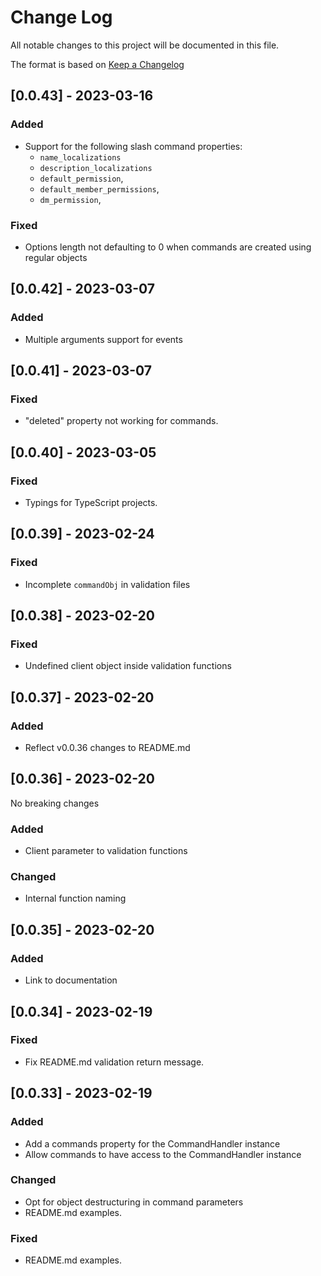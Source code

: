 # Change Log

All notable changes to this project will be documented in this file.

The format is based on [Keep a Changelog](http://keepachangelog.com/)

## [0.0.43] - 2023-03-16

### Added

- Support for the following slash command properties:
  - `name_localizations`
  - `description_localizations`
  - `default_permission`,
  - `default_member_permissions`,
  - `dm_permission`,

### Fixed

- Options length not defaulting to 0 when commands are created using regular objects

## [0.0.42] - 2023-03-07

### Added

- Multiple arguments support for events

## [0.0.41] - 2023-03-07

### Fixed

- "deleted" property not working for commands.

## [0.0.40] - 2023-03-05

### Fixed

- Typings for TypeScript projects.

## [0.0.39] - 2023-02-24

### Fixed

- Incomplete `commandObj` in validation files

## [0.0.38] - 2023-02-20

### Fixed

- Undefined client object inside validation functions

## [0.0.37] - 2023-02-20

### Added

- Reflect v0.0.36 changes to README.md

## [0.0.36] - 2023-02-20

No breaking changes

### Added

- Client parameter to validation functions

### Changed

- Internal function naming

## [0.0.35] - 2023-02-20

### Added

- Link to documentation

## [0.0.34] - 2023-02-19

### Fixed

- Fix README.md validation return message.

## [0.0.33] - 2023-02-19

### Added

- Add a commands property for the CommandHandler instance
- Allow commands to have access to the CommandHandler instance

### Changed

- Opt for object destructuring in command parameters
- README.md examples.

### Fixed

- README.md examples.

